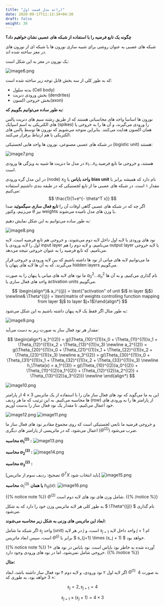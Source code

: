 ```yaml
---
title: "ارائه مدل قسمت اول"
date: 2020-09-17T11:13:34+04:30
draft: false
weight: 30
---
```


**چگونه یک تابع فرضیه را با استفاده از شبکه های عصبی نشان خواهیم داد؟**

شبکه های عصبی به عنوان روشی برای شبیه سازی نورون ها یا شبکه ای از نورون های در مغز ساخته شده اند.

یک نورون در مغز به این شکل است:

![image6.png](../images/image6.png?width=30pc)

که به طور کلی از سه بخش قابل توجه زیر ساخته شده است:
- بدنه سلول (Cell body)
- بخش ورودی دنریت (dendrites)
- بخش خروجی اکسون(axon)

**به طور ساده می‌توانیم بگوییم که:**

نورون ها اساسا واحد های محاسباتی هستند که از طریق رشته سیم های دنریت پالس های الکتریکی به اسم  اسپایک (spikes) را ورودی می‌گیرند،
و آن ها را به خروجی یا همان اکسون هدایت می‌کنند.
بنابراین متوجه می‌شویم که نورون ها توسط پالس های الکتریکی با هم ارتباط برقرار می‌کنند.

در شبکه های عصبی مصنوعی، نورون ها واحد هایی لجستیکی (logistic unit) هستند:

![image7.png](../images/image7.png?width=30pc)

در مدل ما دنریت ها شبیه به ویژگی ها ورودی $x_1 ... x_n$ هستند، 
و خروجی ما تابع فرضیه است.

در این مدل گره ورودی (node) $x_0$ **واحد بایاس** یا **bias unit** نام دارد که همیشه برابر با مقدار ۱ است.
در شبکه های عصبی ما از تابع لجستیکی که در طبقه بندی داشتیم استفاده می‌کنیم:
$$
\frac{1}{1+e^{- \theta^T x}}
$$
اگر چه که در شبکه های عصبی گاهی اوقات آن را **تابع فعال سازی سیگموئید** صدا می‌زنیم،
وکتور $\theta$ نیز weights یا وزن های مدل نامیده می‌شوند.

به طور ساده می‌توانیم به این شکل نمایش دهیم:


![image8.png](../images/image8.png?width=13pc)

نود های ورودی یا لایه اول داخل لایه دوم می‌شوند، و خروجی هم تابع فرضیه است.
لایه اول را لایه ورودی یا input layer می‌نامیم،
و لایه دوم را هم output layer یا لایه خروجی می‌نامیم،
که تابع فرضیه را به عنوان خروجی نتیجه می‌دهد.

ما می‌توانیم لایه های میانی از نود ها داشته باشیم که بین لایه ورودی و خروجی قرار می‌گیرند، که
به آن ها لایه های پنهان یا hidden layers می‌گوییم.

ما نود های لایه های میانی یا پنهان را به صورت
$a_0 ^2 ... a_n ^2$ نام گذاری می‌کنیم،
و به آن ها واحد های فعال سازی یا activation units می‌گوییم.

$$
\begin{align*}& a_i^{(j)} = \text{"activation" of unit $i$ in layer $j$} \newline& \Theta^{(j)} = \text{matrix of weights controlling function mapping from layer $j$ to layer $j+1$}\end{align*}
$$


به طور مثال اگر فقط یک لایه پنهان داشته باشیم به این شکل می‌شود:

![image9.png](../images/image9.png?width=13pc)

مقدار هر نود فعال ساز به صورت زیر به دست می‌آید:

$$
\begin{align*} a_1^{(2)} = g(\Theta_{10}^{(1)}x_0 + \Theta_{11}^{(1)}x_1 + \Theta_{12}^{(1)}x_2 + \Theta_{13}^{(1)}x_3) \newline a_2^{(2)} = g(\Theta_{20}^{(1)}x_0 + \Theta_{21}^{(1)}x_1 + \Theta_{22}^{(1)}x_2 + \Theta_{23}^{(1)}x_3) \newline a_3^{(2)} = g(\Theta_{30}^{(1)}x_0 + \Theta_{31}^{(1)}x_1 + \Theta_{32}^{(1)}x_2 + \Theta_{33}^{(1)}x_3) \newline h_\Theta(x) = a_1^{(3)} = g(\Theta_{10}^{(2)}a_0^{(2)} + \Theta_{11}^{(2)}a_1^{(2)} + \Theta_{12}^{(2)}a_2^{(2)} + \Theta_{13}^{(2)}a_3^{(2)}) \newline \end{align*}
$$

![image10.png](../images/image10.png?width=40pc)


این به ما می‌گوید که نود های فعال ساز مان را با استفاده از یک ماتریس
$3 \times 4$ از پارامتر ها محاسبه می‌کنیم.
به این ترتیب که ما هر ردیف (row) از پارامتر ها را به ورودی های خود
اعمال می‌کنیم، تا مقدار یک نود فعال ساز را بدست آوریم.

![image12.png](../images/image12.png?width=40pc)
![image11.png](../images/image11.png?width=40pc)

و خروجی فرضیه ما تابعی لجستیکی است که روی مجموع مقادیر نود های فعال ساز ما اعمال می‌شود،
که در ماتریسی از پارامتر های دیگری ($\Theta^{(2)}$) ضرب می‌شود.

**محاسبه $a_1 ^{(2)}$ :**
![image13.png](../images/image13.png?width=30pc)

**محاسبه $a_2 ^{(2)}$ :**
![image14.png](../images/image14.png?width=30pc)

**محاسبه $a_3 ^{(2)}$ :**

[تصحیح: ردیف سوم از ماتریس $\Theta^T X$ باید انتخاب شود]
![image15.png](../images/image15.png?width=30pc)

**محاسبه** $a_1 ^{(3)}$ **یا همان** $h_\Theta(x)$:
![image16.png](../images/image16.png?width=30pc)


{{% notice note %}}
$\Theta^{(2)}$
شامل وزن های نود های لایه دوم است.
{{% /notice %}}

به طور کلی هر لابه ماتریس وزن خود را دارد که به شکل
$ \Theta^{(j)} $ نام گذاری می‌شود.

**ابعاد این ماتریس های وزنی به شکل زیر محاسبه می‌شوند:**

اگر شبکه ما شامل $s_j$ واحد (unit) در هر لایه $j$ است،
و $s_{j+1}$ واحد داخل لایه $j+1$ ام است،
سپس ابعاد ماتریس $\Theta^{(j)}$ برابر با
$ s_{j+1} \times (s_j + 1) $ خواهد بود.

{{% notice note %}}
1+ آورده شده به خاطر
نود بایاس است.
نود بایاس در نود های خروجی شامل نمی‌شود، اما در نود های ورودی وجود دارد.
{{% /notice %}}

**مثال:**

اگر لایه اول ۲ نود ورودی،
و لایه دوم ۴ نود فعال ساز داشته باشد،
ابعاد $\Theta^{(1)}$ به صورت 
$4 \times 3$ خواهد بود،
به طوری که:

$$ s_j = 2,  s_{j+1} = 4 $$

$$ s_{j+1} \times (s_j + 1) = 4 \times 3 $$


